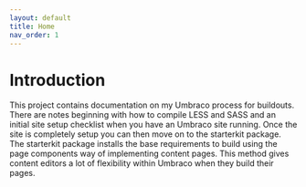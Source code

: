 ```yaml
---
layout: default
title: Home
nav_order: 1
---
```


# Introduction

This project contains documentation on my Umbraco process for buildouts. There are notes beginning with how to compile LESS and SASS and an initial site setup checklist when you have an Umbraco site running. Once the site is completely setup you can then move on to the starterkit package. The starterkit package installs the base requirements to build using the page components way of implementing content pages. This method gives content editors a lot of flexibility within Umbraco when they build their pages. 